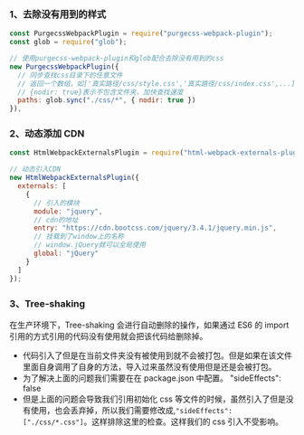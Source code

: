 ### 1、去除没有用到的样式

```js
const PurgecssWebpackPlugin = require("purgecss-webpack-plugin");
const glob = require("glob");

// 使用purgecss-webpack-plugin和glob配合去除没有用到的css
new PurgecssWebpackPlugin({
  // 同步查找css目录下的任意文件
  // 返回一个数组，如['真实路径/css/style.css','真实路径/css/index.css',...]
  // {nodir: true}表示不包含文件夹，加快查找速度
  paths: glob.sync("./css/*", { nodir: true })
}),
```

### 2、动态添加 CDN

```js
const HtmlWebpackExternalsPlugin = require("html-webpack-externals-plugin");

// 动态引入CDN
new HtmlWebpackExternalsPlugin({
  externals: [
    {
      // 引入的模块
      module: "jquery",
      // cdn的地址
      entry: "https://cdn.bootcss.com/jquery/3.4.1/jquery.min.js",
      // 挂载到了window上的名称
      // window.jQuery就可以全局使用
      global: "jQuery"
    }
  ]
});
```

### 3、Tree-shaking

在生产环境下，Tree-shaking 会进行自动删除的操作，如果通过 ES6 的 import 引用的方式引用的代码没有使用就会把该代码给删除掉。

- 代码引入了但是在当前文件夹没有被使用到就不会被打包。但是如果在该文件里面自身调用了自身的方法，导入过来虽然没有使用但是还是会被打包。
- 为了解决上面的问题我们需要在在 package.json 中配置。 "sideEffects": false
- 但是上面的问题会导致我们引用初始化 css 等文件的时候，虽然引入了但是没有使用，也会丢弃掉，所以我们需要修改成,`"sideEffects": ["./css/*.css"]`。这样排除这里的检查。这样我们的 css 引入不受影响。
